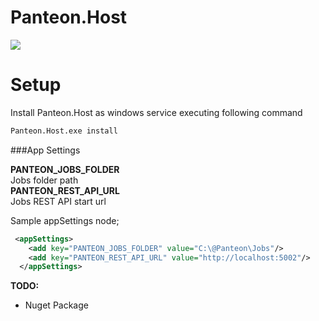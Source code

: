 # Panteon.Host

![](https://github.com/PanteonProject/panteon-dashboard/blob/master/misc/path4141.png)  

Setup
=====================================================================

Install Panteon.Host as windows service executing following command
```sh
Panteon.Host.exe install
```

###App Settings

**PANTEON_JOBS_FOLDER**  
Jobs folder path  
**PANTEON_REST_API_URL**  
Jobs REST API start url  

Sample appSettings node;  
```xml
 <appSettings>
    <add key="PANTEON_JOBS_FOLDER" value="C:\@Panteon\Jobs"/>
    <add key="PANTEON_REST_API_URL" value="http://localhost:5002"/>
  </appSettings>
```

**TODO:**
- Nuget Package
